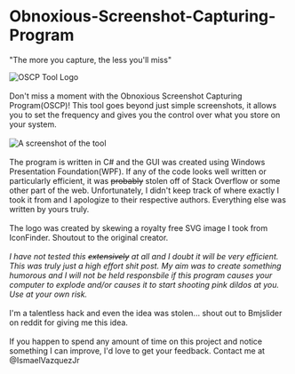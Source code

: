 # Obnoxious-Screenshot-Capturing-Program
"The more you capture, the less you'll miss"

![OSCP Tool Logo](https://github.com/ismaelvazquezjr/Obnoxious-Screenshot-Capturing-Program/blob/master/OSCP-Logo.jpg)
<br />
<br/>
Don't miss a moment with the Obnoxious Screenshot Capturing Program(OSCP)! This tool goes beyond just simple screenshots, it allows you to set the frequency and gives you the control over what you store on your system.
<br/><br/>
![A screenshot of the tool](https://github.com/ismaelvazquezjr/Obnoxious-Screenshot-Capturing-Program/blob/master/oscp-tool-screenshot.png)
<br/><br/>
The program is written in C# and the GUI was created using Windows Presentation Foundation(WPF). If any of the code looks well written or particularly efficient, it was ~~probably~~ stolen off of Stack Overflow or some other part of the web. Unfortunately, I didn't keep track of where exactly I took it from and I apologize to their respective authors. Everything else was written by yours truly.
<br/>
<br/>
The logo was created by skewing a royalty free SVG image I took from IconFinder. Shoutout to the original creator.
<br/>
<br/>
*I have not tested this ~~extensively~~ at all and I doubt it will be very efficient. This was truly just a high effort shit post. My aim was to create something humorous and I will not be held responsbile if this program causes your computer to explode and/or causes it to start shooting pink dildos at you. Use at your own risk.*
<br/>
<br/>
I'm a talentless hack and even the idea was stolen... shout out to Bmjslider on reddit for giving me this idea.
<br/>
<br/>
If you happen to spend any amount of time on this project and notice something I can improve, I'd love to get your feedback. Contact me at @IsmaelVazquezJr
